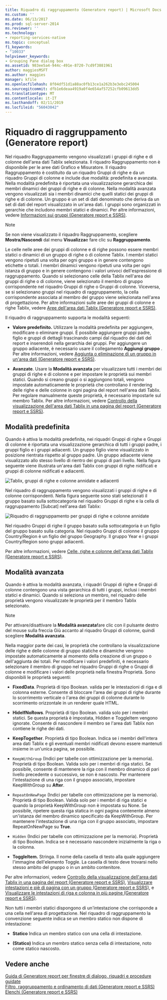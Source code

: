 ```yaml
---
title: Riquadro di raggruppamento (Generatore report) | Microsoft Docs
ms.custom: ''
ms.date: 06/13/2017
ms.prod: sql-server-2014
ms.reviewer: ''
ms.technology:
- reporting-services-native
ms.topic: conceptual
f1_keywords:
- "10033"
helpviewer_keywords:
- Grouping Pane dialog box
ms.assetid: 983ee5a4-944c-491e-8720-7cd9f3881961
author: maggiesMSFT
ms.author: maggies
manager: kfile
ms.openlocfilehash: 8f04df51d1a88ac0fb13ce1a262b3e3ebc245004
ms.sourcegitcommit: dfb1e6deaa4919a0f4e654af57252cfb09613dd5
ms.translationtype: MT
ms.contentlocale: it-IT
ms.lasthandoff: 02/11/2019
ms.locfileid: "56043042"
---
```

# <a name="grouping-pane-report-builder"></a>Riquadro di raggruppamento (Generatore report)
  Nel riquadro Raggruppamento vengono visualizzati i gruppi di righe e di colonne dell'area dati Tablix selezionata. Il riquadro Raggruppamento non è disponibile per le aree dati Grafico e Misuratore. Il riquadro Raggruppamento è costituito da un riquadro Gruppi di righe e da un riquadro Gruppi di colonne e include due modalità: predefinita e avanzata. Nella modalità predefinita è riportata una visualizzazione gerarchica dei membri dinamici dei gruppi di righe e di colonne. Nella modalità avanzata vengono visualizzati sia i membri dinamici che quelli statici dei gruppi di righe e di colonne. Un gruppo è un set di dati denominato che deriva da un set di dati del report visualizzato in un'area dati. I gruppi sono organizzati in gerarchie che includono membri statici e dinamici. Per altre informazioni, vedere [Informazioni sui gruppi &#40;Generatore report e SSRS&#41;](understanding-groups-report-builder-and-ssrs.md).  
  
> [!NOTE]  
>  Se non viene visualizzato il riquadro Raggruppamento, scegliere **Mostra/Nascondi** dal menu **Visualizza**e fare clic su **Raggruppamento**.  
  
 Le celle nelle aree dei gruppi di colonne e di righe possono essere membri statici o dinamici di un gruppo di righe o di colonne Tablix. I membri statici vengono ripetuti una volta per ogni gruppo e in genere contengono etichette o totali. I membri dinamici vengono ripetuti una volta per ogni istanza di gruppo e in genere contengono i valori univoci dell'espressione di raggruppamento. Quando si selezionano celle della Tablix nell'area dei gruppi di righe o di colonne, viene selezionato il membro di gruppo corrispondente nel riquadro Gruppi di righe o Gruppi di colonne. Viceversa, se si selezionano gruppi nel riquadro di raggruppamento, la cella corrispondente associata al membro del gruppo viene selezionata nell'area di progettazione. Per altre informazioni sulle aree dei gruppi di colonne e righe Tablix, vedere [Aree dell'area dati Tablix &#40;Generatore report e SSRS&#41;](tablix-data-region-areas-report-builder-and-ssrs.md).  
  
 Il riquadro di raggruppamento supporta le modalità seguenti:  
  
-   **Valore predefinito.** Utilizzare la modalità predefinita per aggiungere, modificare o eliminare gruppi. È possibile aggiungere gruppi padre, figlio e gruppi di dettagli trascinando campi dal riquadro dei dati del report e inserendoli nella gerarchia dei gruppi. Per aggiungere un gruppo adiacente, è necessario usare il collegamento **Aggiungi gruppo** . Per altre informazioni, vedere [Aggiunta o eliminazione di un gruppo in un'area dati &#40;Generatore report e SSRS&#41;](add-or-delete-a-group-in-a-data-region-report-builder-and-ssrs.md).  
  
-   **Avanzate**. Usare la **Modalità avanzata** per visualizzare tutti i membri dei gruppi di righe e di colonne e per impostare le proprietà sui membri statici. Quando si creano gruppi o si aggiungono totali, vengono impostate automaticamente le proprietà che controllano il rendering delle righe e delle colonne in ogni pagina del report nell'area dati Tablix. Per regolare manualmente queste proprietà, è necessario impostarle sul membro Tablix. Per altre informazioni, vedere [Controllo della visualizzazione dell'area dati Tablix in una pagina del report &#40;Generatore report e SSRS&#41;](controlling-the-tablix-data-region-display-on-a-report-page.md).  
  
## <a name="default-mode"></a>Modalità predefinita  
 Quando è attiva la modalità predefinita, nei riquadri Gruppi di righe e Gruppi di colonne è riportata una visualizzazione gerarchica di tutti i gruppi padre, i gruppi figlio e i gruppi adiacenti. Un gruppo figlio viene visualizzato in posizione rientrata rispetto al gruppo padre. Un gruppo adiacente viene visualizzato allo stesso livello di rientro dei gruppi di pari livello. Nella figura seguente viene illustrata un'area dati Tablix con gruppi di righe nidificati e gruppi di colonne nidificati e adiacenti.  
  
 ![Tablix, gruppi di righe e colonne annidate e adiacenti](../media/rs-basictablixdesigngroupingpane.gif "Tablix, gruppi di righe e colonne annidate e adiacenti")  
  
 Nel riquadro di raggruppamento vengono visualizzati i gruppi di righe e di colonne corrispondenti. Nella figura seguente sono stati selezionati il gruppo basato sulla sottocategoria nel riquadro Gruppi di righe e la cella di raggruppamento [Subcat] nell'area dati Tablix:  
  
 ![Riquadro di raggruppamento per gruppi di righe e colonne annidate](../media/rs-basictablixdesigngroupingpanedefaultview.gif "Riquadro di raggruppamento per gruppi di righe e colonne annidate")  
  
 Nel riquadro Gruppi di righe il gruppo basato sulla sottocategoria è un figlio del gruppo basato sulla categoria. Nel riquadro Gruppi di colonne il gruppo Country/Region è un figlio del gruppo Geography. Il gruppo Year e i gruppi Country/Region sono gruppi adiacenti.  
  
 Per altre informazioni, vedere [Celle, righe e colonne dell'area dati Tablix &#40;Generatore report e SSRS&#41;](tablix-data-region-cells-rows-and-columns-report-builder-and-ssrs.md).  
  
## <a name="advanced-mode"></a>Modalità avanzata  
 Quando è attiva la modalità avanzata, i riquadri Gruppi di righe e Gruppi di colonne contengono una vista gerarchica di tutti i gruppi, inclusi i membri statici e dinamici. Quando si seleziona un membro, nel riquadro delle proprietà vengono visualizzate le proprietà per il membro Tablix selezionato.  
  
> [!NOTE]  
>  Per attivare/disattivare la **Modalità avanzata**fare clic con il pulsante destro del mouse sulla freccia Giù accanto al riquadro Gruppi di colonne, quindi scegliere **Modalità avanzata**.  
  
 Nella maggior parte dei casi, le proprietà che controllano la visualizzazione delle righe e delle colonne di gruppo statiche e dinamiche vengono impostate automaticamente al momento della creazione di un gruppo o dell'aggiunta dei totali. Per modificare i valori predefiniti, è necessario selezionare il membro di gruppo nel riquadro Gruppi di righe o Gruppi di colonne e modificare i valori delle proprietà nella finestra Proprietà. Sono disponibili le proprietà seguenti:  
  
-   **FixedData**. Proprietà di tipo Boolean. valida per le intestazioni di riga e di colonna esterne. Consente di bloccare l'area dei gruppi di righe durante lo scorrimento verticale o l'area dei gruppi di colonne durante lo scorrimento orizzontale in un renderer quale HTML.  
  
-   **HideIfNoRows**. Proprietà di tipo Boolean. valida solo per i membri statici. Se questa proprietà è impostata, Hidden e ToggleItem vengono ignorate. Consente di nascondere il membro se l'area dati Tablix non contiene le righe dei dati.  
  
-   **KeepTogether**. Proprietà di tipo Boolean. Indica se i membri dell'intera area dati Tablix e gli eventuali membri nidificati devono essere mantenuti insieme in un'unica pagina, se possibile.  
  
-   `KeepWithGroup` (Indici per tabelle con ottimizzazione per la memoria). Proprietà di tipo Boolean. Valida solo per i membri di riga statici. Se possibile, consente di mantenere la riga con il membro dinamico di pari livello precedente o successivo, se non è nascosto. Per mantenere l'intestazione di una riga con il gruppo associato, impostare KeepWithGroup su **After**.  
  
-   `RepeatOnNewPage` (Indici per tabelle con ottimizzazione per la memoria). Proprietà di tipo Boolean. Valida solo per i membri di riga statici e quando la proprietà KeepWithGroup non è impostata su None. Se possibile, ripetere questa riga statica in ogni pagina contenente almeno un'istanza del membro dinamico specificato da KeepWithGroup. Per mantenere l'intestazione di una riga con il gruppo associato, impostare RepeatOnNewPage su **True**.  
  
-   `Hidden` (Indici per tabelle con ottimizzazione per la memoria). Proprietà di tipo Boolean. Indica se è necessario nascondere inizialmente la riga o la colonna.  
  
-   **ToggleItem.** Stringa. Il nome della casella di testo alla quale aggiungere l'immagine dell'elemento Toggle. La casella di testo deve trovarsi nello stesso ambito del gruppo o in un ambito contenitore.  
  
 Per altre informazioni, vedere [Controllo della visualizzazione dell'area dati Tablix in una pagina del report &#40;Generatore report e SSRS&#41;](controlling-the-tablix-data-region-display-on-a-report-page.md), [Visualizzare intestazioni e piè di pagina con un gruppo &#40;Generatore report e SSRS&#41;](display-headers-and-footers-with-a-group-report-builder-and-ssrs.md), e [Visualizzare le intestazioni di riga e colonna in più pagine &#40;Generatore report e SSRS&#41;](display-row-and-column-headers-on-multiple-pages-report-builder-and-ssrs.md).  
  
 Non tutti i membri statici dispongono di un'intestazione che corrisponde a una cella nell'area di progettazione. Nel riquadro di raggruppamento la convenzione seguente indica se un membro statico non dispone di intestazione:  
  
-   **Statico** Indica un membro statico con una cella di intestazione.  
  
-   **(Statico)** Indica un membro statico senza cella di intestazione, noto come statico nascosto.  
  
## <a name="see-also"></a>Vedere anche  
 [Guida di Generatore report per finestre di dialogo, riquadri e procedure guidate](../report-builder-help-for-dialog-boxes-panes-and-wizards.md)   
 [Filtro, raggruppamento e ordinamento di dati &#40;Generatore report e SSRS&#41;](filter-group-and-sort-data-report-builder-and-ssrs.md)   
 [Elenchi &#40;Generatore report e SSRS&#41;](tables-matrices-and-lists-report-builder-and-ssrs.md)  
  
  
